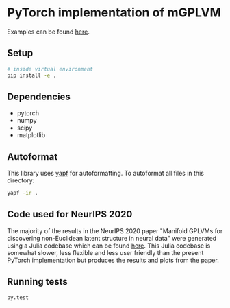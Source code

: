 # PyTorch implementation of mGPLVM

Examples can be found [here](examples).

## Setup

```sh
# inside virtual environment
pip install -e .
```

## Dependencies

- pytorch
- numpy
- scipy
- matplotlib

## Autoformat

This library uses [yapf](https://github.com/google/yapf) for autoformatting.
To autoformat all files in this directory:

```sh
yapf -ir .
```

## Code used for NeurIPS 2020

The majority of the results in the NeurIPS 2020 paper "Manifold GPLVMs for discovering non-Euclidean latent structure in neural data" were generated using a Julia codebase which can be found [here](https://github.com/KrisJensen/mGPLVM).
This Julia codebase is somewhat slower, less flexible and less user friendly than the present PyTorch implementation but produces the results and plots from the paper.


## Running tests
```sh
py.test
```
